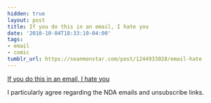 ```yaml
---
hidden: true
layout: post
title: If you do this in an email, I hate you
date: '2010-10-04T18:33:10-04:00'
tags:
- email
- comic
tumblr_url: https://seanmonstar.com/post/1244933028/email-hate
---
```

[If you do this in an email, I hate you](http://theoatmeal.com/comics/email)  

I particularly agree regarding the NDA emails and unsubscribe links.

